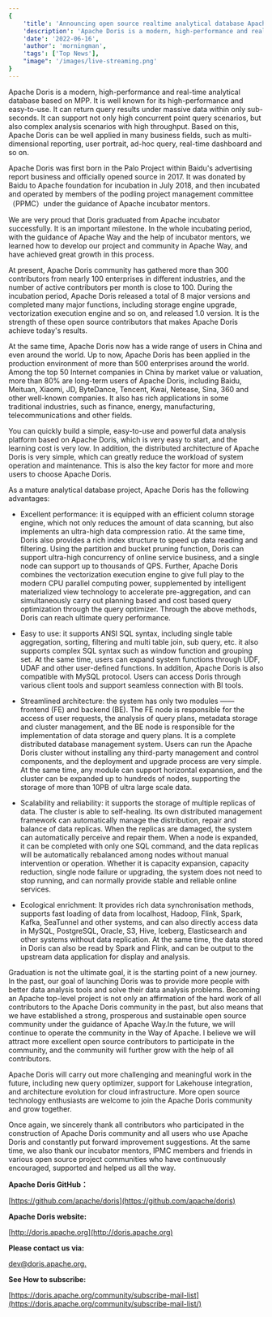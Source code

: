 ```yaml
---
{
    'title': 'Announcing open source realtime analytical database Apache Doris as a top-level project',
    'description': 'Apache Doris is a modern, high-performance and real-time analytical database based on MPP. It is well known for its high-performance and easy-to-use. It can return query results under massive data within only sub-seconds. It can support not only high concurrent point query scenarios, but also complex analysis scenarios with high throughput. Based on this, Apache Doris can be well applied in many business fields, such as multi-dimensional reporting, user portrait, ad-hoc query, real-time dashboard and so on.',
    'date': '2022-06-16',
    'author': 'morningman',
    'tags': ['Top News'],
    "image": '/images/live-streaming.png'
}
---
```


Apache Doris is a modern, high-performance and real-time analytical database based on MPP. It is well known for its high-performance and easy-to-use. It can return query results under massive data within only sub-seconds. It can support not only high concurrent point query scenarios, but also complex analysis scenarios with high throughput. Based on this, Apache Doris can be well applied in many business fields, such as multi-dimensional reporting, user portrait, ad-hoc query, real-time dashboard and so on.

Apache Doris was first born in the Palo Project within Baidu's advertising report business and officially opened source in 2017. It was donated by Baidu to Apache foundation for incubation in July 2018, and then incubated and operated by members of the podling project management committee（PPMC）under the guidance of Apache incubator mentors.

We are very proud that Doris graduated from Apache incubator successfully. It is an important milestone. In the whole incubating period, with the guidance of Apache Way and the help of incubator mentors, we learned how to develop our project and community in Apache Way, and have achieved great growth in this process.

At present, Apache Doris community has gathered more than 300 contributors from nearly 100 enterprises in different industries, and the number of active contributors per month is close to 100. During the incubation period, Apache Doris released a total of 8 major versions and completed many major functions, including storage engine upgrade, vectorization execution engine and so on, and released 1.0 version. It is the strength of these open source contributors that makes Apache Doris achieve today's results.

At the same time, Apache Doris now has a wide range of users in China and even around the world. Up to now, Apache Doris has been applied in the production environment of more than 500 enterprises around the world. Among the top 50 Internet companies in China by market value or valuation, more than 80% are long-term users of Apache Doris, including Baidu, Meituan, Xiaomi, JD, ByteDance, Tencent, Kwai, Netease, Sina, 360 and other well-known companies. It also has rich applications in some traditional industries, such as finance, energy, manufacturing, telecommunications and other fields.

You can quickly build a simple, easy-to-use and powerful data analysis platform based on Apache Doris, which is very easy to start, and the learning cost is very low. In addition, the distributed architecture of Apache Doris is very simple, which can greatly reduce the workload of system operation and maintenance. This is also the key factor for more and more users to choose Apache Doris.

As a mature analytical database project, Apache Doris has the following advantages:

-   Excellent performance: it is equipped with an efficient column storage engine, which not only reduces the amount of data scanning, but also implements an ultra-high data compression ratio. At the same time, Doris also provides a rich index structure to speed up data reading and filtering. Using the partition and bucket pruning function, Doris can support ultra-high concurrency of online service business, and a single node can support up to thousands of QPS. Further, Apache Doris combines the vectorization execution engine to give full play to the modern CPU parallel computing power, supplemented by intelligent materialized view technology to accelerate pre-aggregation, and can simultaneously carry out planning based and cost based query optimization through the query optimizer. Through the above methods, Doris can reach ultimate query performance.

-   Easy to use: it supports ANSI SQL syntax, including single table aggregation, sorting, filtering and multi table join, sub query, etc. it also supports complex SQL syntax such as window function and grouping set. At the same time, users can expand system functions through UDF, UDAF and other user-defined functions. In addition, Apache Doris is also compatible with MySQL protocol. Users can access Doris through various client tools and support seamless connection with BI tools.

-   Streamlined architecture: the system has only two modules —— frontend (FE) and backend (BE). The FE node is responsible for the access of user requests, the analysis of query plans, metadata storage and cluster management, and the BE node is responsible for the implementation of data storage and query plans. It is a complete distributed database management system. Users can run the Apache Doris cluster without installing any third-party management and control components, and the deployment and upgrade process are very simple. At the same time, any module can support horizontal expansion, and the cluster can be expanded up to hundreds of nodes, supporting the storage of more than 10PB of ultra large scale data.

-   Scalability and reliability: it supports the storage of multiple replicas of data. The cluster is able to self-healing. Its own distributed management framework can automatically manage the distribution, repair and balance of data replicas. When the replicas are damaged, the system can automatically perceive and repair them. When a node is expanded, it can be completed with only one SQL command, and the data replicas will be automatically rebalanced among nodes without manual intervention or operation. Whether it is capacity expansion, capacity reduction, single node failure or upgrading, the system does not need to stop running, and can normally provide stable and reliable online services.

-   Ecological enrichment: It provides rich data synchronisation methods, supports fast loading of data from localhost, Hadoop, Flink, Spark, Kafka, SeaTunnel and other systems, and can also directly access data in MySQL, PostgreSQL, Oracle, S3, Hive, Iceberg, Elasticsearch and other systems without data replication. At the same time, the data stored in Doris can also be read by Spark and Flink, and can be output to the upstream data application for display and analysis.

Graduation is not the ultimate goal, it is the starting point of a new journey. In the past, our goal of launching Doris was to provide more people with better data analysis tools and solve their data analysis problems. Becoming an Apache top-level project is not only an affirmation of the hard work of all contributors to the Apache Doris community in the past, but also means that we have established a strong, prosperous and sustainable open source community under the guidance of Apache Way.In the future, we will continue to operate the community in the Way of Apache. I believe we will attract more excellent open source contributors to participate in the community, and the community will further grow with the help of all contributors.

Apache Doris will carry out more challenging and meaningful work in the future, including new query optimizer, support for Lakehouse integration, and architecture evolution for cloud infrastructure. More open source technology enthusiasts are welcome to join the Apache Doris community and grow together.

Once again, we sincerely thank all contributors who participated in the construction of Apache Doris community and all users who use Apache Doris and constantly put forward improvement suggestions. At the same time, we also thank our incubator mentors, IPMC members and friends in various open source project communities who have continuously encouraged, supported and helped us all the way.

**Apache Doris GitHub：**

[https://github.com/apache/doris](https://github.com/apache/doris)

**Apache Doris website:**

[http://doris.apache.org](http://doris.apache.org)

**Please contact us via:**

[dev@doris.apache.org.](dev@doris.apache.org.)

**See How to subscribe:**

[https://doris.apache.org/community/subscribe-mail-list](https://doris.apache.org/community/subscribe-mail-list/)
